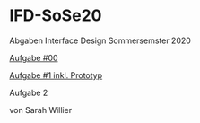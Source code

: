 # IFD-SoSe20
Abgaben Interface Design Sommersemster 2020

<p><a href="https://d78d8t.axshare.com">Aufgabe #00</a></p>
<p><a href="The Wallet Project/Aufgabe 1 Dokumentation_fertig.pdf">Aufgabe #1 inkl. Prototyp</a></p>
<p><a< href="https://github.com/sarahdomenica/IFD-SoSe20/tree/master/Prototyping" >Aufgabe 2 </a></p>

<p>von Sarah Willier</p>

